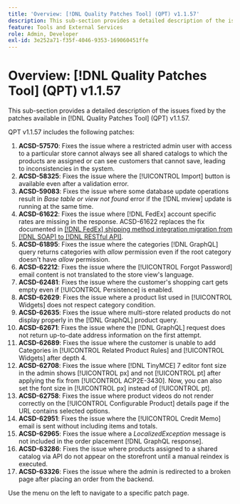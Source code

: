 ```yaml
---
title: 'Overview: [!DNL Quality Patches Tool] (QPT) v1.1.57'
description: This sub-section provides a detailed description of the issues fixed by the patches available in [!DNL Quality Patches Tool] (QPT) v1.1.57.
feature: Tools and External Services
role: Admin, Developer
exl-id: 3e252a71-f35f-4046-9353-169060451ffe
---
```

# Overview: [!DNL Quality Patches Tool] (QPT) v1.1.57

This sub-section provides a detailed description of the issues fixed by the patches available in [!DNL Quality Patches Tool] (QPT) v1.1.57.

QPT v1.1.57 includes the following patches:

1. **ACSD-57570**: Fixes the issue where a restricted admin user with access to a particular store cannot always see all shared catalogs to which the products are assigned or can see customers that cannot save, leading to inconsistencies in the system.
1. **ACSD-58325**: Fixes the issue where the [!UICONTROL Import] button is available even after a validation error.
1. **ACSD-59083**: Fixes the issue where some database update operations result in _Base table or view not found_ error if the [!DNL mview] update is running at the same time.
1. **ACSD-61622**: Fixes the issue where [!DNL FedEx] account specific rates are missing in the response. ACSD-61622 replaces the fix documented in [[!DNL FedEx] shipping method integration migration from [!DNL SOAP] to [!DNL RESTful API]](https://experienceleague.adobe.com/en/docs/commerce-knowledge-base/kb/troubleshooting/known-issues-patches-attached/fedex-shipping-method-integration-migration-soap-restful-api). 
1. **ACSD-61895**: Fixes the issue where the categories [!DNL GraphQL] query returns categories with *allow* permission even if the root category doesn't have *allow* permission.
1. **ACSD-62212**: Fixes the issue where the [!UICONTROL Forgot Password] email content is not translated to the store view's language. 
1. **ACSD-62481**: Fixes the issue where the customer's shopping cart gets empty even if [!UICONTROL Persistence] is enabled.
1. **ACSD-62629**: Fixes the issue where a product list used in [!UICONTROL Widgets] does not respect category condition.
1. **ACSD-62635**: Fixes the issue where multi-store related products do not display properly in the [!DNL GraphQL] product query.
1. **ACSD-62671**: Fixes the issue where the [!DNL GraphQL] request does not return up-to-date address information on the first attempt.
1. **ACSD-62689**: Fixes the issue where the customer is unable to add Categories in [!UICONTROL Related Product Rules] and [!UICONTROL Widgets] after depth 4.
1. **ACSD-62708**: Fixes the issue where [!DNL TinyMCE] 7 editor font size in the admin shows [!UICONTROL px] and not [!UICONTROL pt] after applying the fix from [!UICONTROL ACP2E-3430]. Now, you can also set the font size in [!UICONTROL px] instead of [!UICONTROL pt]. 
1. **ACSD-62758**: Fixes the issue where product videos do not render correctly on the [!UICONTROL Configurable Product] details page if the URL contains selected options.
1. **ACSD-62951**: Fixes the issue where the [!UICONTROL Credit Memo] email is sent without including items and totals.
1.  **ACSD-62965**: Fixes the issue where a *LocalizedException* message is not included in the order placement [!DNL GraphQL response].
1. **ACSD-63286**: Fixes the issue where products assigned to a shared catalog via API do not appear on the storefront until a manual reindex is executed.
1. **ACSD-63326**: Fixes the issue where the admin is redirected to a broken page after placing an order from the backend.


Use the menu on the left to navigate to a specific patch page.

